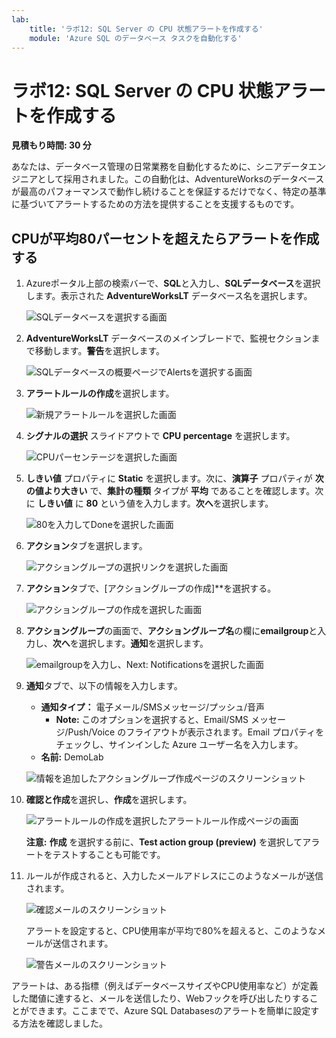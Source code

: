 ```yaml
---
lab:
    title: 'ラボ12: SQL Server の CPU 状態アラートを作成する'
    module: 'Azure SQL のデータベース タスクを自動化する'
---
```


# ラボ12: SQL Server の CPU 状態アラートを作成する

**見積もり時間: 30 分**

あなたは、データベース管理の日常業務を自動化するために、シニアデータエンジニアとして採用されました。この自動化は、AdventureWorksのデータベースが最高のパフォーマンスで動作し続けることを保証するだけでなく、特定の基準に基づいてアラートするための方法を提供することを支援するものです。

## CPUが平均80パーセントを超えたらアラートを作成する

1. Azureポータル上部の検索バーで、**SQL**と入力し、**SQLデータベース**を選択します。表示された **AdventureWorksLT** データベース名を選択します。

    ![SQLデータベースを選択する画面](../images/dp-300-module-12-lab-01.png)

1. **AdventureWorksLT** データベースのメインブレードで、監視セクションまで移動します。**警告**を選択します。

    ![SQLデータベースの概要ページでAlertsを選択する画面](../images/dp-300-module-12-lab-02.png)

1. **アラートルールの作成**を選択します。

    ![新規アラートルールを選択した画面](../images/dp-300-module-12-lab-03.png)

1. **シグナルの選択** スライドアウトで **CPU percentage** を選択します。

    ![CPUパーセンテージを選択した画面](../images/dp-300-module-12-lab-04.png)

1. **しきい値** プロパティに **Static** を選択します。次に、**演算子** プロパティが **次の値より大きい** で、**集計の種類** タイプが **平均** であることを確認します。次に **しきい値** に **80** という値を入力します。**次へ**を選択します。

    ![80を入力してDoneを選択した画面](../images/dp-300-module-12-lab-05.png)

1. **アクション**タブを選択します。

    ![アクショングループの選択リンクを選択した画面](../images/dp-300-module-12-lab-06.png)

1. **アクション**タブで、[アクショングループの作成]**を選択する。

    ![アクショングループの作成を選択した画面](../images/dp-300-module-12-lab-07.png)

1. **アクショングループ**の画面で、**アクショングループ名**の欄に**emailgroup**と入力し、**次へ**を選択します。**通知**を選択します。

    ![emailgroupを入力し、Next: Notificationsを選択した画面](../images/dp-300-module-12-lab-08.png)

1. **通知**タブで、以下の情報を入力します。

    - **通知タイプ：** 電子メール/SMSメッセージ/プッシュ/音声
        - **Note:** このオプションを選択すると、Email/SMS メッセージ/Push/Voice のフライアウトが表示されます。Email プロパティをチェックし、サインインした Azure ユーザー名を入力します。
    - **名前:** DemoLab

    ![情報を追加したアクショングループ作成ページのスクリーンショット](../images/dp-300-module-12-lab-09.png)

1. **確認と作成**を選択し、**作成**を選択します。

    ![アラートルールの作成を選択したアラートルール作成ページの画面](../images/dp-300-module-12-lab-10.png)

    **注意:** **作成** を選択する前に、**Test action group (preview)** を選択してアラートをテストすることも可能です。

1. ルールが作成されると、入力したメールアドレスにこのようなメールが送信されます。

    ![確認メールのスクリーンショット](../images/dp-300-module-12-lab-11.png)

    アラートを設定すると、CPU使用率が平均で80%を超えると、このようなメールが送信されます。

    ![警告メールのスクリーンショット](../images/dp-300-module-12-lab-12.png)

アラートは、ある指標（例えばデータベースサイズやCPU使用率など）が定義した閾値に達すると、メールを送信したり、Webフックを呼び出したりすることができます。ここまでで、Azure SQL Databasesのアラートを簡単に設定する方法を確認しました。
